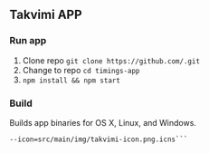 
## Takvimi APP

### Run app

1. Clone repo ```git clone https://github.com/.git```
2. Change to repo ```cd timings-app```
3. ```npm install && npm start```

### Build

Builds app binaries for OS X, Linux, and Windows.

```electron-packer . Takvimi --platform[darwin|win32]
--icon=src/main/img/takvimi-icon.png.icns```
